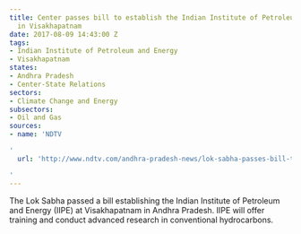 ```yaml
---
title: Center passes bill to establish the Indian Institute of Petroleum and Energy
  in Visakhapatnam
date: 2017-08-09 14:43:00 Z
tags:
- Indian Institute of Petroleum and Energy
- Visakhapatnam
states:
- Andhra Pradesh
- Center-State Relations
sectors:
- Climate Change and Energy
subsectors:
- Oil and Gas
sources:
- name: 'NDTV

'
  url: 'http://www.ndtv.com/andhra-pradesh-news/lok-sabha-passes-bill-to-set-up-petroleum-institute-in-andhra-pradesh-1733643

'
---
```


The Lok Sabha passed a bill establishing the Indian Institute of Petroleum and Energy (IIPE) at Visakhapatnam in Andhra Pradesh. IIPE will offer training and conduct advanced research in conventional hydrocarbons.
